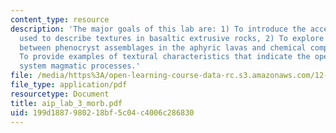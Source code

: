 ```yaml
---
content_type: resource
description: 'The major goals of this lab are: 1) To introduce the accepted terms
  used to describe textures in basaltic extrusive rocks, 2) To explore the relationship
  between phenocryst assemblages in the aphyric lavas and chemical composition, 3)
  To provide examples of textural characteristics that indicate the operation of open
  system magmatic processes.'
file: /media/https%3A/open-learning-course-data-rc.s3.amazonaws.com/12-490-advanced-igneous-petrology-fall-2005/199d1887980218bf5c04c4006c286830_aip_lab_3_morb.pdf
file_type: application/pdf
resourcetype: Document
title: aip_lab_3_morb.pdf
uid: 199d1887-9802-18bf-5c04-c4006c286830
---
```

